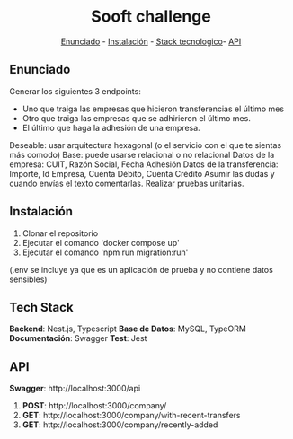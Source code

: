 <h1 align="center">Sooft challenge</h1>
<p align="center"><a href="#Enunciado">Enunciado</a> - <a href="#Instalación">Instalación</a> - <a href="#technology-stack">Stack tecnologico</a>- <a href="#API">API</a></p>

## Enunciado

Generar los siguientes 3 endpoints:

- Uno que traiga las empresas que hicieron transferencias el último mes
- Otro que traiga las empresas que se adhirieron el último mes.
- El último que haga la adhesión de una empresa.

Deseable: usar arquitectura hexagonal (o el servicio con el que te sientas más comodo)
Base: puede usarse relacional o no relacional
Datos de la empresa: CUIT, Razón Social, Fecha Adhesión
Datos de la transferencia: Importe, Id Empresa, Cuenta Débito, Cuenta Crédito
Asumir las dudas y cuando envías el texto comentarlas.
Realizar pruebas unitarias.

## Instalación

1. Clonar el repositorio
2. Ejecutar el comando 'docker compose up'
3. Ejecutar el comando 'npm run migration:run'

(.env se incluye ya que es un aplicación de prueba y no contiene datos sensibles)

## Tech Stack

**Backend**: Nest.js, Typescript
**Base de Datos**: MySQL, TypeORM
**Documentación**: Swagger
**Test**: Jest

## API

**Swagger**: http://localhost:3000/api

1. **POST**: http://localhost:3000/company/
2. **GET**: http://localhost:3000/company/with-recent-transfers
3. **GET**: http://localhost:3000/company/recently-added

